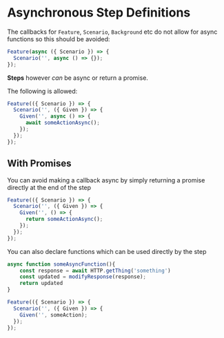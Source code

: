 # Asynchronous Step Definitions

The callbacks for `Feature`, `Scenario`, `Background` etc do not allow for async functions so this should be avoided:

```ts
Feature(async ({ Scenario }) => {
  Scenario('', async () => {});
});
```

**Steps** however _can_ be async or return a promise.

The following is allowed:

```ts
Feature(({ Scenario }) => {
  Scenario('', ({ Given }) => {
    Given('', async () => {
      await someActionAsync();
    });
  });
});
```

## With Promises

You can avoid making a callback async by simply returning a promise directly at the end of the step

```ts
Feature(({ Scenario }) => {
  Scenario('', ({ Given }) => {
    Given('', () => {
      return someActionAsync();
    });
  });
});
```

You can also declare functions which can be used directly by the step

```ts
async function someAsyncFunction(){
    const response = await HTTP.getThing('something')
    const updated = modifyResponse(response);
    return updated
}

Feature(({ Scenario }) => {
  Scenario('', ({ Given }) => {
    Given('', someAction);
  });
});
```
